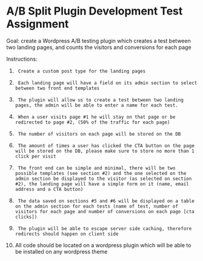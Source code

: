 # A/B Split Plugin Development Test Assignment

Goal: create a Wordpress A/B testing plugin which creates a test between two landing pages, and counts the visitors and conversions for each page
 
Instructions:
1.  	Create a custom post type for the landing pages
2.  	Each landing page will have a field on its admin section to select between two front end templates
3.  	The plugin will allow us to create a test between two landing pages, the admin will be able to enter a name for each test.
4.  	When a user visits page #1 he will stay on that page or be redirected to page #2, (50% of the traffic for each page)
5.  	The number of visitors on each page will be stored on the DB
6.  	The amount of times a user has clicked the CTA button on the page will be stored on the DB, please make sure to store no more than 1 click per visit
7.  	The front end can be simple and minimal, there will be two possible templates (see section #2) and the one selected on the admin section be displayed to the visitor (as selected on section #2), the landing page will have a simple form on it (name, email address and a CTA button)
8.  	The data saved on sections #5 and #6 will be displayed on a table on the admin section for each tests (name of test, number of visitors for each page and number of conversions on each page [cta clicks])
9.  	The plugin will be able to escape server side caching, therefore redirects should happen on client side
10.  All code should be located on a wordpress plugin which will be able to be installed on any wordpress theme
